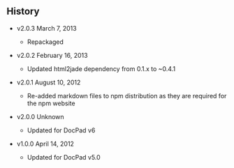 ## History

- v2.0.3 March 7, 2013
	- Repackaged

- v2.0.2 February 16, 2013
	- Updated html2jade dependency from 0.1.x to ~0.4.1
 
- v2.0.1 August 10, 2012
	- Re-added markdown files to npm distribution as they are required for the npm website

- v2.0.0 Unknown
	- Updated for DocPad v6

- v1.0.0 April 14, 2012
	- Updated for DocPad v5.0
